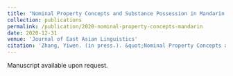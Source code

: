 ```yaml
---
title: "Nominal Property Concepts and Substance Possession in Mandarin Chinese"
collection: publications
permalink: /publication/2020-nominal-property-concepts-mandarin
date: 2020-12-31
venue: 'Journal of East Asian Linguistics'
citation: 'Zhang, Yiwen. (in press.). &quot;Nominal Property Concepts and Substance Possession in Mandarin Chinese.&quot; <i>Journal of East Asian Linguistics</i>.'
---
```

Manuscript available upon request.
